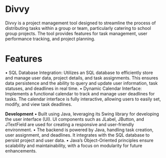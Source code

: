 # Divvy
Divvy is a project management tool designed to streamline the process of distributing tasks within a group or team, particularly catering to school group projects. The tool provides features for task management, user performance tracking, and project planning.

# Features
• SQL Database Integration: Utilizes an SQL database to efficiently store and manage user data, project details, and task assignments. This ensures data persistence and the ability to query and update user information, task statuses, and deadlines in real time.
• Dynamic Calendar Interface: Implements a functional calendar to track and manage user deadlines for tasks. The calendar interface is fully interactive, allowing users to easily set, modify, and view task deadlines.

**Development**
• Built using Java, leveraging its Swing library for developing the user interface (UI). UI components such as JLabel, JButton, and JTextField are used for creating a responsive and user-friendly environment.
• The backend is powered by Java, handling task creation, user assignment, and deadlines. It integrates with the SQL database to persist project and user data.
• Java’s Object-Oriented principles ensure scalability and maintainability, with a focus on modularity for future enhancements.
